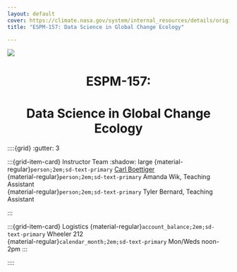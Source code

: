 ```yaml
---
layout: default 
cover: https://climate.nasa.gov/system/internal_resources/details/original/417_1263_banner-science-1600x500.jpg
title: "ESPM-157: Data Science in Global Change Ecology"

---
```


![](https://climate.nasa.gov/system/internal_resources/details/original/417_1263_banner-science-1600x500.jpg)

<center>
<h1>ESPM-157:</h1>
<h1>Data Science in Global Change Ecology</h1>
</center>


::::{grid}
:gutter: 3

:::{grid-item-card} Instructor Team
:shadow: large
{material-regular}`person;2em;sd-text-primary` [Carl Boettiger](https://carlboettiger.info)  
{material-regular}`person;2em;sd-text-primary` Amanda Wik, Teaching Assistant  
{material-regular}`person;2em;sd-text-primary` Tyler Bernard, Teaching Assistant

:::

:::{grid-item-card} Logistics
{material-regular}`account_balance;2em;sd-text-primary` Wheeler 212  
{material-regular}`calendar_month;2em;sd-text-primary` Mon/Weds noon-2pm
:::

::::


